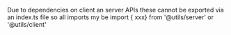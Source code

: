 Due to dependencies on client an server APIs these cannot be exported via an index.ts file so all imports my be import { xxx} from '@utils/server' or '@utils/client'
